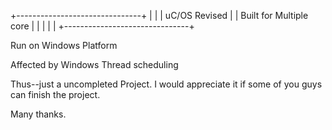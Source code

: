 +-------------------------------+
|                               |
|       uC/OS Revised           |
|   Built for Multiple core     |
|                               |
|                               |
+-------------------------------+

Run on Windows Platform

Affected by Windows Thread scheduling

Thus--just a uncompleted Project.
I would appreciate it if some of you guys can finish the project.

Many thanks.
